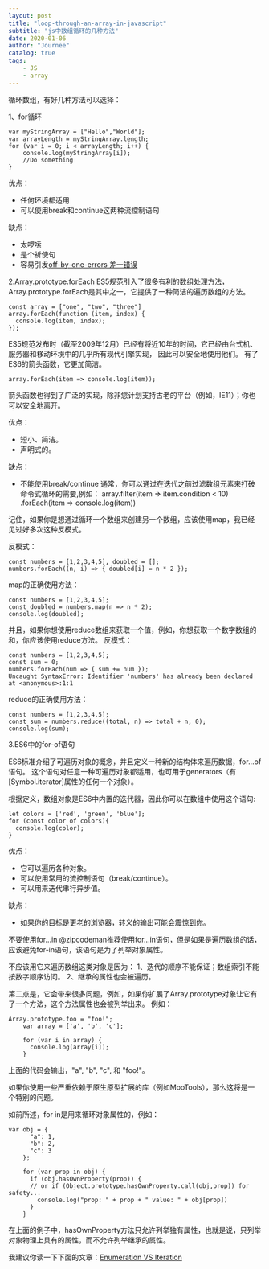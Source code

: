 ```yaml
---
layout: post
title: "loop-through-an-array-in-javascript"
subtitle: "js中数组循环的几种方法"
date: 2020-01-06
author: "Journee"
catalog: true
tags:
    - JS
    - array
---
```


循环数组，有好几种方法可以选择：

1、for循环

    var myStringArray = ["Hello","World"];
    var arrayLength = myStringArray.length;
    for (var i = 0; i < arrayLength; i++) {
        console.log(myStringArray[i]);
        //Do something
    }
    
优点：
* 任何环境都适用
* 可以使用break和continue这两种流控制语句

缺点：
* 太啰嗦
* 是个祈使句
* 容易引发[off-by-one-errors 差一错误](https://zh.wikipedia.org/zh-hans/%E5%B7%AE%E4%B8%80%E9%94%99%E8%AF%AF)

2.Array.prototype.forEach
ES5规范引入了很多有利的数组处理方法，Array.prototype.forEach是其中之一，它提供了一种简洁的遍历数组的方法。


    const array = ["one", "two", "three"]
    array.forEach(function (item, index) {
      console.log(item, index);
    });
    
ES5规范发布时（截至2009年12月）已经有将近10年的时间，它已经由台式机、服务器和移动环境中的几乎所有现代引擎实现，
因此可以安全地使用他们。
有了ES6的箭头函数，它更加简洁。

    array.forEach(item => console.log(item));
    
箭头函数也得到了广泛的实现，除非您计划支持古老的平台（例如，IE11）；你也可以安全地离开。

优点：
* 短小、简洁。
* 声明式的。

缺点：
* 不能使用break/continue
通常，你可以通过在迭代之前过滤数组元素来打破命令式循环的需要,例如：
    array.filter(item => item.condition < 10)
         .forEach(item => console.log(item))

记住，如果你是想通过循环一个数组来创建另一个数组，应该使用map，我已经见过好多次这种反模式。

反模式：

    const numbers = [1,2,3,4,5], doubled = [];
    numbers.forEach((n, i) => { doubled[i] = n * 2 });

map的正确使用方法：
    
    const numbers = [1,2,3,4,5];
    const doubled = numbers.map(n => n * 2);
    console.log(doubled);   
并且，如果你想使用reduce数组来获取一个值，例如，你想获取一个数字数组的和，你应该使用reduce方法。
反模式：
    
    const numbers = [1,2,3,4,5];
    const sum = 0;
    numbers.forEach(num => { sum += num });                 
    Uncaught SyntaxError: Identifier 'numbers' has already been declared at <anonymous>:1:1
reduce的正确使用方法：

    const numbers = [1,2,3,4,5];
    const sum = numbers.reduce((total, n) => total + n, 0);
    console.log(sum);     
    
3.ES6中的for-of语句

ES6标准介绍了可遍历对象的概念，并且定义一种新的结构体来遍历数据，for...of语句。
这个语句对任意一种可遍历对象都适用，也可用于generators（有[Symbol.iterator]属性的任何一个对象）。

根据定义，数组对象是ES6中内置的迭代器，因此你可以在数组中使用这个语句:

    let colors = ['red', 'green', 'blue'];
    for (const color of colors){
      console.log(color);
    }
优点：
* 它可以遍历各种对象。
* 可以使用常用的流控制语句（break/continue）。
* 可以用来迭代串行异步值。

缺点：
* 如果你的目标是更老的浏览器，转义的输出可能会[震惊到你](https://babeljs.io/repl#?babili=false&browsers=&build=&builtIns=false&spec=false&loose=false&code_lz=GYewTgBAFAxiB2BnALhOAbcETDSTYiAlAN4BQEeS-ApgHSYDms-4RA3GQL5A&debug=false&forceAllTransforms=false&shippedProposals=false&circleciRepo=&evaluate=true&fileSize=false&timeTravel=false&sourceType=module&lineWrap=false&presets=es2015&prettier=false&targets=&version=7.4.4&externalPlugins=)。

不要使用for...in
@zipcodeman推荐使用for...in语句，但是如果是遍历数组的话，应该避免for-in语句，该语句是为了列举对象属性。

不应该用它来遍历数组这类对象是因为：
1、迭代的顺序不能保证；数组索引不能按数字顺序访问。
2、继承的属性也会被遍历。

第二点是，它会带来很多问题，例如，如果你扩展了Array.prototype对象让它有了一个方法，这个方法属性也会被列举出来。
例如：

    Array.prototype.foo = "foo!";
        var array = ['a', 'b', 'c'];
        
        for (var i in array) {
          console.log(array[i]);
        }
上面的代码会输出，"a", "b", "c", 和 "foo!"。

如果你使用一些严重依赖于原生原型扩展的库（例如MooTools），那么这将是一个特别的问题。

如前所述，for in是用来循环对象属性的，例如：

    var obj = {
          "a": 1,
          "b": 2,
          "c": 3
        };
    
        for (var prop in obj) {
          if (obj.hasOwnProperty(prop)) { 
          // or if (Object.prototype.hasOwnProperty.call(obj,prop)) for safety...
            console.log("prop: " + prop + " value: " + obj[prop])
          }
        }
        
在上面的例子中，hasOwnProperty方法只允许列举独有属性，也就是说，只列举对象物理上具有的属性，而不允许列举继承的属性。

我建议你读一下下面的文章：[Enumeration VS Iteration](http://web.archive.org/web/20101213150231/http://dhtmlkitchen.com/?category=/JavaScript/&date=2007/10/21/&entry=Iteration-Enumeration-Primitives-and-Objects) 




    
    






    

    
    



    